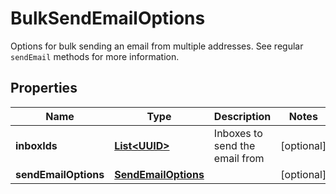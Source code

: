 

# BulkSendEmailOptions

Options for bulk sending an email from multiple addresses. See regular `sendEmail` methods for more information.
## Properties

Name | Type | Description | Notes
------------ | ------------- | ------------- | -------------
**inboxIds** | [**List&lt;UUID&gt;**](UUID) | Inboxes to send the email from |  [optional]
**sendEmailOptions** | [**SendEmailOptions**](SendEmailOptions) |  |  [optional]




